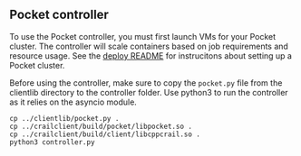 ## Pocket controller

To use the Pocket controller, you must first launch VMs for your Pocket cluster. The controller
will scale containers based on job requirements and resource usage. See the 
[deploy README](https://github.com/stanford-mast/pocket/blob/master/deploy/README.md) for
instrucitons about setting up a Pocket cluster. 

Before using the controller, make sure to copy the `pocket.py` file from the clientlib directory to the
controller folder. Use python3 to run the controller as it relies on the asyncio module. 

```
cp ../clientlib/pocket.py .
cp ../crailclient/build/pocket/libpocket.so .
cp ../crailclient/build/client/libcppcrail.so .
python3 controller.py
```
